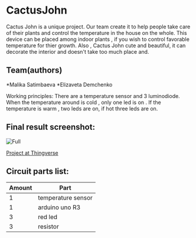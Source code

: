 # CactusJohn

Cactus John is a unique project. Our team create it to help people take care of their plants and control the temperature in the house on the whole. This device can be placed among indoor plants , if you wish to control favorable temperature for thier growth. Also , Cactus John cute and beautiful, it  can decorate the interior and doesn't take too much place and.

## Team(authors)
*Malika Satimbaeva
*Elizaveta Demchenko

Working principles:
 There are a temperature sensor and 3 luminodiode. When the temperature around is cold , only one led is on . If the temperature is warm , two leds are on, if hot three leds are on.
 
## Final result screenshot:
![Full](https://i.imgur.com/1EAvrOl.png)

[Project at Thingverse](https://www.thingiverse.com/thing:4333392)

## Circuit parts list:
| Amount| Part|
|-------|-----|
|   1   | temperature sensor
|   1   | arduino uno R3
|   3   | red led
|   3   | resistor
